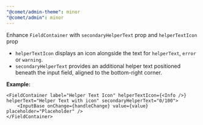 ```yaml
---
"@comet/admin-theme": minor
"@comet/admin": minor
---
```


Enhance `FieldContainer` with `secondaryHelperText` prop and `helperTextIcon` prop

-   `helperTextIcon` displays an icon alongside the text for `helperText`, `error` or `warning`.
-   `secondaryHelperText` provides an additional helper text positioned beneath the input field, aligned to the bottom-right corner.

**Example:**

```tsx
<FieldContainer label="Helper Text Icon" helperTextIcon={<Info />} helperText="Helper Text with icon" secondaryHelperText="0/100">
    <InputBase onChange={handleChange} value={value} placeholder="Placeholder" />
</FieldContainer>
```
